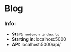 # Blog

### Info:
- **Start:** `nodemon index.ts`
- **Starting in:** localhost:5000
- **API:** localhost:5000/api/
